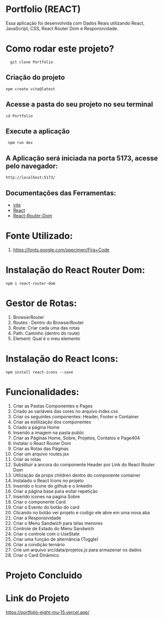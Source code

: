 # Portfolio  (REACT)

Essa aplicação foi desenvolvida com Dados Reais utilizando React, JavaScript, CSS, React Router Dom  e Responsividade.

# Como rodar este projeto?

      git clone Portfolio

 ## Criação do projeto

    npm create vite@latest

 ## Acesse a pasta do seu projeto no seu terminal

    cd Portfolio

  ## Execute a aplicação

     npm run dev  

## A Aplicação será iniciada na porta  5173, acesse pelo navegador:

    http://localhost:5173/      

## Documentações das Ferramentas:

- [vite](https://vitejs.dev/)
- [React](https://react.dev/)
- [React-Router-Dom](https://reactrouter.com/)


# Fonte Utilizado:

1. https://fonts.google.com/specimen/Fira+Code


# Instalação do React Router Dom:
    npm i react-router-dom


# Gestor de Rotas:
1. BrowserRouter
2. Routes : Dentro do BrowserRouter
3. Route: Criar cada uma das rotas
4. Path: Caminho (dentro do route)
5. Element: Qual é o meu elemento


# Instalação do React Icons:
    npm install react-icons --save

# Funcionalidades:

1. Criar as Pastas Componentes e Pages
2. Criado as variáveis das cores no arquivo index.css
3. Criar os seguintes componentes: Header, Footer e Container
4. Criar as estilização dos componentes
5. Criado a página Home
6. Inserido a imagem na pasta public
7. Criar as Páginas Home, Sobre, Projetos, Contatos e Page404
8. Instalar o React Router Dom
8. Criar as Rotas das Páginas 
9. Criar um arquivo routes.jsx
10. Criar as rotas
11. Substituir a ancora do componente Header por Link do React Router Dom
12. Utilização da props children dentro do componente container
13. Instalado o React Icons no projeto
14. Inserido o Icone do github e o linkedin
15. Criar a página base para evitar repetição
16. Inserido icones na pagina Sobre
17. Criar o componente Card 
18. Criar o Evento do botão do card
19. Clicando no botão ver projeto e codigo ele abre em uma nova aba
20. Criar a Responsividade
21. Criar o Menu Sandwich para telas menores
22. Controle de Estado do Menu Sandwich
23. Criar o controle com o UseState   
24. Criar uma função de alternância (Toggle)
25. Criar a condição ternário
26. Crie um arquivo src/data/projetos.js para armazenar os dados
27. Criar o Card Dinâmico


# Projeto Concluido

# Link do Projeto
   https://portfolio-eight-mu-15.vercel.app/





